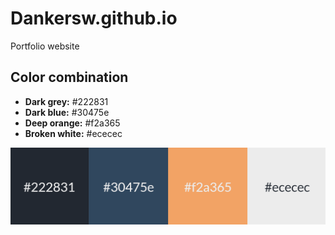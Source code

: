 # Dankersw.github.io

Portfolio website

## Color combination

- **Dark grey:** #222831
- **Dark blue:** #30475e
- **Deep orange:** #f2a365
- **Broken white:** #ececec

![Color combination](./src/images/color_combo.png)

